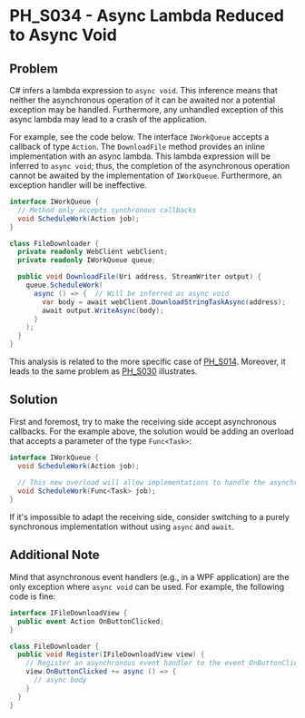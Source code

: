 # PH_S034 - Async Lambda Reduced to Async Void

## Problem

C# infers a lambda expression to `async void`. This inference means that neither the asynchronous operation of it can be awaited nor a potential exception may be handled. Furthermore, any unhandled exception of this async lambda may lead to a crash of the application.

For example, see the code below. The interface `IWorkQueue` accepts a callback of type `Action`. The `DownloadFile` method provides an inline implementation with an async lambda. This lambda expression will be inferred to `async void`;  thus, the completion of the asynchronous operation cannot be awaited by the implementation of `IWorkQueue`. Furthermore, an exception handler will be ineffective.

```cs
interface IWorkQueue {
  // Method only accepts synchronous callbacks
  void ScheduleWork(Action job);
}

class FileDownloader {
  private readonly WebClient webClient;
  private readonly IWorkQueue queue;

  public void DownloadFile(Uri address, StreamWriter output) {
    queue.ScheduleWork(
      async () => {  // Will be inferred as async void
        var body = await webClient.DownloadStringTaskAsync(address);
        await output.WriteAsync(body);
      }
    );
  }
}
```

This analysis is related to the more specific case of [PH_S014](https://github.com/Concurrency-Lab/ParallelHelper/blob/master/doc/analyzers/PH_S014.md). Moreover, it leads to the same problem as [PH_S030](https://github.com/Concurrency-Lab/ParallelHelper/blob/master/doc/analyzers/PH_S030.md) illustrates.

## Solution

First and foremost, try to make the receiving side accept asynchronous callbacks. For the example above, the solution would be adding an overload that accepts a parameter of the type `Func<Task>`:

```cs
interface IWorkQueue {
  void ScheduleWork(Action job);
  
  // This new overload will allow implementations to handle the asynchronous operations properly.
  void ScheduleWork(Func<Task> job);
}
```

If it's impossible to adapt the receiving side, consider switching to a purely synchronous implementation without using `async` and `await`.

## Additional Note

Mind that asynchronous event handlers (e.g., in a WPF application) are the only exception where `async void` can be used. For example, the following code is fine:

```cs
interface IFileDownloadView {
  public event Action OnButtonClicked;
}

class FileDownloader {
  public void Register(IFileDownloadView view) {
    // Register an asynchronous event handler to the event OnButtonClicked.
    view.OnButtonClicked += async () => {
      // async body
    }
  }
}
```
